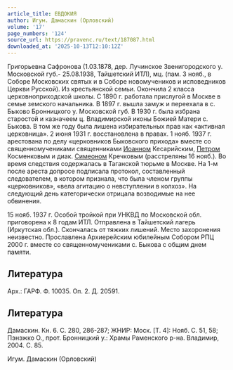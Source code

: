 ```yaml
---
article_title: ЕВДОКИЯ
author: Игум. Дамаскин (Орловский)
volume: '17'
page_numbers: '124'
source_url: https://pravenc.ru/text/187087.html
downloaded_at: '2025-10-13T12:10:12Z'
---
```


Григорьевна Сафронова (1.03.1878, дер. Лучинское Звенигородского у. Московской губ.- 25.08.1938, Тайшетский ИТЛ), мц. (пам. 3 нояб., в Соборе Московских святых и в Соборе новомучеников и исповедников Церкви Русской). Из крестьянской семьи. Окончила 2 класса церковноприходской школы. С 1890 г. работала прислугой в Москве в семье земского начальника. В 1897 г. вышла замуж и переехала в с. Быково Бронницкого у. Московской губ. В 1930 г. была избрана старостой и казначеем ц. Владимирской иконы Божией Матери с. Быкова. В том же году была лишена избирательных прав как «активная церковница». 2 июня 1931 г. восстановлена в правах. 1 нояб. 1937 г. арестована по делу «церковников Быковского прихода» вместе со священномучениками священниками [Иоанном](https://pravenc.ru/text/Иоанн.html) Кесарийским, [Петром](https://pravenc.ru/text/Петр.html) Косменковым и диак. [Симеоном](https://pravenc.ru/text/Симеон.html) Кречковым (расстреляны 16 нояб.). Во время следствия содержалась в Таганской тюрьме в Москве. На 1-м после ареста допросе подписала протокол, составленный следователем, в котором признала, что была членом группы «церковников», «вела агитацию о невступлении в колхоз». На следующий день категорически отрицала возводимые на нее обвинения.

15 нояб. 1937 г. Особой тройкой при УНКВД по Московской обл. приговорена к 8 годам ИТЛ. Отправлена в Тайшетский лагерь (Иркутская обл.). Скончалась от тяжких лишений. Место захоронения неизвестно. Прославлена Архиерейским юбилейным Собором РПЦ 2000 г. вместе со священномучениками с. Быкова с общим днем памяти.

## Литература

Арх.: ГАРФ. Ф. 10035. Оп. 2. Д. 20591.

## Литература

Дамаскин. Кн. 6. С. 280, 286-287; ЖНИР: Моск. [Т. 4]: Нояб. С. 51, 58; Пэнэжко О., прот. Бронницкий у.: Храмы Раменского р-на. Владимир, 2004. С. 85.

Игум. Дамаскин (Орловский)
